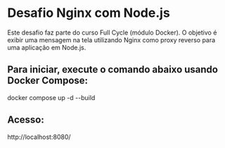 # Desafio Nginx com Node.js
Este desafio faz parte do curso Full Cycle (módulo Docker).
O objetivo é exibir uma mensagem na tela utilizando Nginx como proxy reverso para uma aplicação em Node.js.

## Para iniciar, execute o comando abaixo usando Docker Compose:
docker compose up -d --build

## Acesso:
http://localhost:8080/
